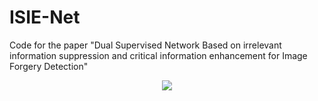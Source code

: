 # ISIE-Net

Code for the paper "Dual Supervised Network Based on irrelevant information suppression and critical information enhancement for Image Forgery Detection"
<div align="center">
  <img src="[https://github.com/******/dbscan_clustering_algorithm/blob/master/data/DBSCAN.png](https://github.com/ginwins/ISIE-Net/blob/master/images/ISIE-Net.jpg)https://github.com/ginwins/ISIE-Net/blob/master/images/ISIE-Net.jpg">
</div>
